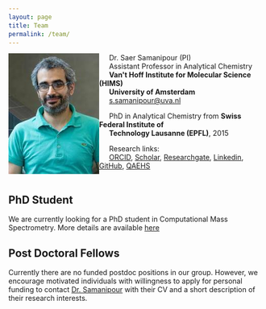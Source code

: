```yaml
---
layout: page
title: Team
permalink: /team/
---
```



<img align="left" height="240px" width="180px" src="/assets/Web_pic.jpeg">

&nbsp;&nbsp;&nbsp;&nbsp; Dr. Saer Samanipour (PI) <br />
&nbsp;&nbsp;&nbsp;&nbsp; Assistant Professor in Analytical Chemistry <br />
&nbsp;&nbsp;&nbsp;&nbsp; **Van't Hoff Institute for Molecular Science (HIMS)** <br />
&nbsp;&nbsp;&nbsp;&nbsp; **University of Amsterdam** <br />
&nbsp;&nbsp;&nbsp;&nbsp; [s.samanipour@uva.nl](s.samanipour@uva.nl)

&nbsp;&nbsp;&nbsp;&nbsp; PhD in Analytical Chemistry from **Swiss Federal Institute of** <br />
&nbsp;&nbsp;&nbsp;&nbsp; **Technology Lausanne (EPFL)**, 2015 <br />

&nbsp;&nbsp;&nbsp;&nbsp; Research links: <br />
&nbsp;&nbsp;&nbsp;&nbsp; [ORCID](https://orcid.org/0000-0001-8270-6979), [Scholar](https://scholar.google.ch/citations?hl=en&user=q91SSooAAAAJ&view_op=list_works&sortby=pubdate), [Researchgate](https://www.researchgate.net/profile/Saer_Samanipour), [Linkedin](https://no.linkedin.com/in/saer-samanipour-49806847), [GitHub](https://github.com/ComputMassSpecLab), [QAEHS](https://qaehs.centre.uq.edu.au/profile/1496/saer-samanipour)<br />
<br />

## PhD Student
We are currently looking for a PhD student in Computational Mass Spectrometry. More details are available [here](https://www.uva.nl/en/content/vacancies/2020/03/20-217-phd-position-in-computational-mass-spectrometry.html)

## Post Doctoral Fellows
Currently there are no funded postdoc positions in our group. However, we encourage motivated individuals with willingness to apply for personal funding to contact [Dr. Samanipour](s.samanipour@uva.nl) with their CV and a short description of their research interests.  
